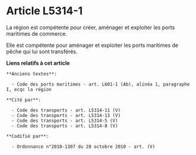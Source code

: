 # Article L5314-1

La région est compétente pour créer, aménager et exploiter les ports maritimes de commerce.

Elle est compétente pour aménager et exploiter les ports maritimes de pêche qui lui sont transférés.

**Liens relatifs à cet article**

	**Anciens textes**:

	  - Code des ports maritimes - art. L601-1 (Ab), alinéa 1, paragraphe I, ecqc la région

	**Cité par**:

	  - Code des transports - art. L5314-11 (V)
	  - Code des transports - art. L5314-13 (V)
	  - Code des transports - art. L5314-5 (V)
	  - Code des transports - art. L5314-8 (V)

	**Codifié par**:

	  - Ordonnance n°2010-1307 du 28 octobre 2010 - art. (V)
